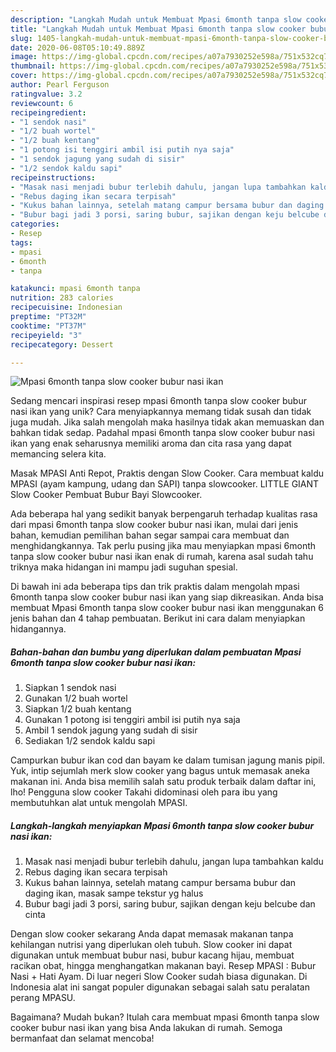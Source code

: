 ```yaml
---
description: "Langkah Mudah untuk Membuat Mpasi 6month tanpa slow cooker bubur nasi ikan, Bikin Ngiler"
title: "Langkah Mudah untuk Membuat Mpasi 6month tanpa slow cooker bubur nasi ikan, Bikin Ngiler"
slug: 1405-langkah-mudah-untuk-membuat-mpasi-6month-tanpa-slow-cooker-bubur-nasi-ikan-bikin-ngiler
date: 2020-06-08T05:10:49.889Z
image: https://img-global.cpcdn.com/recipes/a07a7930252e598a/751x532cq70/mpasi-6month-tanpa-slow-cooker-bubur-nasi-ikan-foto-resep-utama.jpg
thumbnail: https://img-global.cpcdn.com/recipes/a07a7930252e598a/751x532cq70/mpasi-6month-tanpa-slow-cooker-bubur-nasi-ikan-foto-resep-utama.jpg
cover: https://img-global.cpcdn.com/recipes/a07a7930252e598a/751x532cq70/mpasi-6month-tanpa-slow-cooker-bubur-nasi-ikan-foto-resep-utama.jpg
author: Pearl Ferguson
ratingvalue: 3.2
reviewcount: 6
recipeingredient:
- "1 sendok nasi"
- "1/2 buah wortel"
- "1/2 buah kentang"
- "1 potong isi tenggiri ambil isi putih nya saja"
- "1 sendok jagung yang sudah di sisir"
- "1/2 sendok kaldu sapi"
recipeinstructions:
- "Masak nasi menjadi bubur terlebih dahulu, jangan lupa tambahkan kaldu"
- "Rebus daging ikan secara terpisah"
- "Kukus bahan lainnya, setelah matang campur bersama bubur dan daging ikan, masak sampe tekstur yg halus"
- "Bubur bagi jadi 3 porsi, saring bubur, sajikan dengan keju belcube dan cinta"
categories:
- Resep
tags:
- mpasi
- 6month
- tanpa

katakunci: mpasi 6month tanpa 
nutrition: 283 calories
recipecuisine: Indonesian
preptime: "PT32M"
cooktime: "PT37M"
recipeyield: "3"
recipecategory: Dessert

---
```



![Mpasi 6month tanpa slow cooker bubur nasi ikan](https://img-global.cpcdn.com/recipes/a07a7930252e598a/751x532cq70/mpasi-6month-tanpa-slow-cooker-bubur-nasi-ikan-foto-resep-utama.jpg)

Sedang mencari inspirasi resep mpasi 6month tanpa slow cooker bubur nasi ikan yang unik? Cara menyiapkannya memang tidak susah dan tidak juga mudah. Jika salah mengolah maka hasilnya tidak akan memuaskan dan bahkan tidak sedap. Padahal mpasi 6month tanpa slow cooker bubur nasi ikan yang enak seharusnya memiliki aroma dan cita rasa yang dapat memancing selera kita.

Masak MPASI Anti Repot, Praktis dengan Slow Cooker. Cara membuat kaldu MPASI (ayam kampung, udang dan SAPI) tanpa slowcooker. LITTLE GIANT Slow Cooker Pembuat Bubur Bayi Slowcooker.

Ada beberapa hal yang sedikit banyak berpengaruh terhadap kualitas rasa dari mpasi 6month tanpa slow cooker bubur nasi ikan, mulai dari jenis bahan, kemudian pemilihan bahan segar sampai cara membuat dan menghidangkannya. Tak perlu pusing jika mau menyiapkan mpasi 6month tanpa slow cooker bubur nasi ikan enak di rumah, karena asal sudah tahu triknya maka hidangan ini mampu jadi suguhan spesial.


Di bawah ini ada beberapa tips dan trik praktis dalam mengolah mpasi 6month tanpa slow cooker bubur nasi ikan yang siap dikreasikan. Anda bisa membuat Mpasi 6month tanpa slow cooker bubur nasi ikan menggunakan 6 jenis bahan dan 4 tahap pembuatan. Berikut ini cara dalam menyiapkan hidangannya.

<!--inarticleads1-->

##### Bahan-bahan dan bumbu yang diperlukan dalam pembuatan Mpasi 6month tanpa slow cooker bubur nasi ikan:

1. Siapkan 1 sendok nasi
1. Gunakan 1/2 buah wortel
1. Siapkan 1/2 buah kentang
1. Gunakan 1 potong isi tenggiri ambil isi putih nya saja
1. Ambil 1 sendok jagung yang sudah di sisir
1. Sediakan 1/2 sendok kaldu sapi


Campurkan bubur ikan cod dan bayam ke dalam tumisan jagung manis pipil. Yuk, intip sejumlah merk slow cooker yang bagus untuk memasak aneka makanan ini. Anda bisa memilih salah satu produk terbaik dalam daftar ini, lho! Pengguna slow cooker Takahi didominasi oleh para ibu yang membutuhkan alat untuk mengolah MPASI. 

<!--inarticleads2-->

##### Langkah-langkah menyiapkan Mpasi 6month tanpa slow cooker bubur nasi ikan:

1. Masak nasi menjadi bubur terlebih dahulu, jangan lupa tambahkan kaldu
1. Rebus daging ikan secara terpisah
1. Kukus bahan lainnya, setelah matang campur bersama bubur dan daging ikan, masak sampe tekstur yg halus
1. Bubur bagi jadi 3 porsi, saring bubur, sajikan dengan keju belcube dan cinta


Dengan slow cooker sekarang Anda dapat memasak makanan tanpa kehilangan nutrisi yang diperlukan oleh tubuh. Slow cooker ini dapat digunakan untuk membuat bubur nasi, bubur kacang hijau, membuat racikan obat, hingga menghangatkan makanan bayi. Resep MPASI : Bubur Nasi + Hati Ayam. Di luar negeri Slow Cooker sudah biasa digunakan. Di Indonesia alat ini sangat populer digunakan sebagai salah satu peralatan perang MPASU. 

Bagaimana? Mudah bukan? Itulah cara membuat mpasi 6month tanpa slow cooker bubur nasi ikan yang bisa Anda lakukan di rumah. Semoga bermanfaat dan selamat mencoba!
